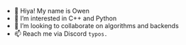 

- 👋 Hiya! My name is Owen
- 👀 I’m interested in C++ and Python
- 💞️ I’m looking to collaborate on algorithms and backends
- 📫 Reach me via Discord `typos.`

